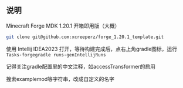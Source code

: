## 说明
Minecraft Forge MDK 1.20.1 开箱即用版（大概）
```bash
git clone git@github.com:xcreeperz/forge_1.20.1_template.git
```

使用 Intellij IDEA2023 打开，等待构建完成后，点右上角gradle图标，运行 `Tasks-forgegradle runs-genIntellijRuns`

记得关注gradle配置里的中文注释，如accessTransformer的启用

搜索examplemod等字符串，改成自定义的名字
